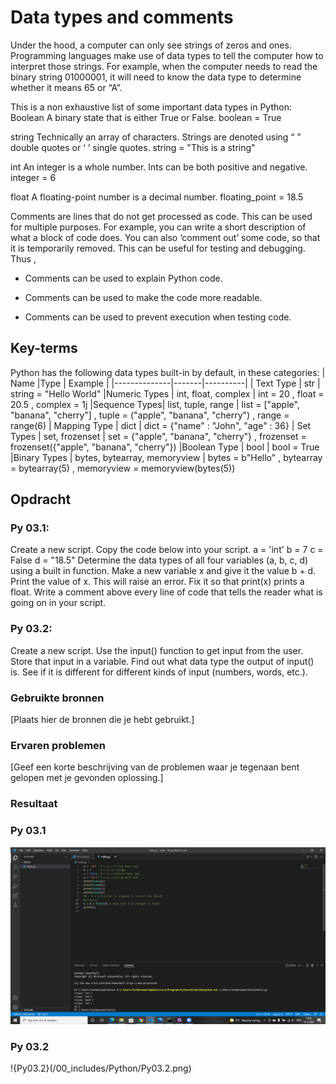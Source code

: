 # Data types and comments
Under the hood, a computer can only see strings of zeros and ones. Programming languages make use of data types to tell the computer how to interpret those strings.
For example, when the computer needs to read the binary string 01000001, it will need to know the data type to determine whether it means 65 or “A”.

This is a non exhaustive list of some important data types in Python:
Boolean
A binary state that is either True or False.
boolean = True

string
Technically an array of characters. Strings are denoted using “ ” double quotes or ‘ ’ single quotes.
string = "This is a string"

int
An integer is a whole number. Ints can be both positive and negative.
integer = 6

float
A floating-point number is a decimal number.
floating_point = 18.5


Comments are lines that do not get processed as code. This can be used for multiple purposes. For example, you can write a short description of what a block of code does. You can also ‘comment out’ some code, so that it is temporarily removed. This can be useful for testing and debugging.
Thus ,
* Comments can be used to explain Python code.

* Comments can be used to make the code more readable.

* Comments can be used to prevent execution when testing code.


## Key-terms
Python has the following data types built-in by default, in these categories:
| Name         |Type   | Example   |
|--------------|-------|----------|
| Text Type    | str   | string = "Hello World"
|Numeric Types | int, float, complex | int = 20 , float = 20.5 , complex = 1j 
|Sequence Types| list, tuple, range | list = ["apple", "banana", "cherry"] , 	tuple = ("apple", "banana", "cherry") , range = range(6) 
| Mapping Type  | dict | dict = {"name" : "John", "age" : 36}
| Set Types     | set, frozenset | set = {"apple", "banana", "cherry"} , frozenset = frozenset({"apple", "banana", "cherry"})
|Boolean Type   | bool | 	bool = True
|Binary Types   | bytes, bytearray, memoryview  | 	bytes = b"Hello" , bytearray = bytearray(5) , memoryview = memoryview(bytes(5))

## Opdracht

### Py 03.1:
Create a new script.
Copy the code below into your script.
a = 'int'
b = 7
c = False
d = "18.5"
Determine the data types of all four variables (a, b, c, d) using a built in function.
Make a new variable x and give it the value b + d. Print the value of x. This will raise an error. Fix it so that print(x) prints a float.
Write a comment above every line of code that tells the reader what is going on in your script.

### Py 03.2:
Create a new script.
Use the input() function to get input from the user. Store that input in a variable.
Find out what data type the output of input() is. See if it is different for different kinds of input (numbers, words, etc.).


### Gebruikte bronnen
[Plaats hier de bronnen die je hebt gebruikt.]

### Ervaren problemen
[Geef een korte beschrijving van de problemen waar je tegenaan bent gelopen met je gevonden oplossing.]

### Resultaat
### Py 03.1 
![Py03.1](/00_includes/Python/Py%2003.1.png)


### Py 03.2
!{Py03.2}(/00_includes/Python/Py03.2.png)